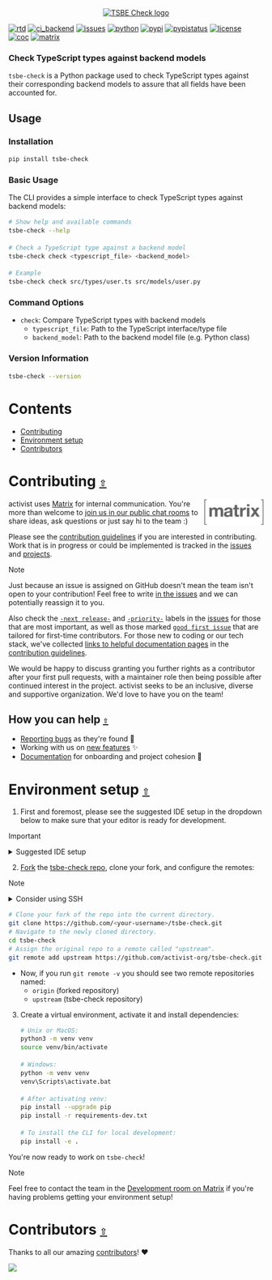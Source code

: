 <div align="center">
  <a href="https://github.com/activist-org/tsbe-check"><img src="https://raw.githubusercontent.com/activist-org/tsbe-check/main/.github/resources/TSBECheckGitHubBanner.png" width=1024 alt="TSBE Check logo"></a>
</div>

[![rtd](https://img.shields.io/readthedocs/tsbe-check.svg?label=%20&logo=read-the-docs&logoColor=ffffff)](http://tsbe-check.readthedocs.io/en/latest/)
[![ci_backend](https://img.shields.io/github/actions/workflow/status/activist-org/tsbe-check/pr_ci.yaml?branch=main&label=%20&logo=pytest&logoColor=ffffff)](https://github.com/activist-org/tsbe-check/actions/workflows/pr_ci_backend.yaml)
[![issues](https://img.shields.io/github/issues/activist-org/tsbe-check?label=%20&logo=github)](https://github.com/activist-org/tsbe-check/issues)
[![python](https://img.shields.io/badge/Python-4B8BBE.svg?logo=python&logoColor=ffffff)](https://github.com/activist-org/tsbe-check/blob/main/CONTRIBUTING.md)
[![pypi](https://img.shields.io/pypi/v/tsbe-check.svg?label=%20&color=4B8BBE)](https://pypi.org/project/tsbe-check/)
[![pypistatus](https://img.shields.io/pypi/status/tsbe-check.svg?label=%20)](https://pypi.org/project/tsbe-check/)
[![license](https://img.shields.io/github/license/activist-org/tsbe-check.svg?label=%20)](https://github.com/activist-org/tsbe-check/blob/main/LICENSE.txt)
[![coc](https://img.shields.io/badge/Contributor%20Covenant-ff69b4.svg)](https://github.com/activist-org/tsbe-check/blob/main/.github/CODE_OF_CONDUCT.md)
[![matrix](https://img.shields.io/badge/Matrix-000000.svg?logo=matrix&logoColor=ffffff)](https://matrix.to/#/#activist_community:matrix.org)

### Check TypeScript types against backend models

`tsbe-check` is a Python package used to check TypeScript types against their corresponding backend models to assure that all fields have been accounted for.

## Usage

### Installation

```bash
pip install tsbe-check
```

### Basic Usage

The CLI provides a simple interface to check TypeScript types against backend models:

```bash
# Show help and available commands
tsbe-check --help

# Check a TypeScript type against a backend model
tsbe-check check <typescript_file> <backend_model>

# Example
tsbe-check check src/types/user.ts src/models/user.py
```

### Command Options

- `check`: Compare TypeScript types with backend models
  - `typescript_file`: Path to the TypeScript interface/type file
  - `backend_model`: Path to the backend model file (e.g. Python class)

### Version Information
```bash
tsbe-check --version
```

<a id="contents"></a>

# **Contents**

- [Contributing](#contributing)
- [Environment setup](#environment-setup)
- [Contributors](#contributors-)

<a id="contributing"></a>

# Contributing [`⇧`](#contents)

<a href="https://matrix.to/#/#activist_community:matrix.org"><img src="https://raw.githubusercontent.com/activist-org/Organization/main/resources/images/logos/MatrixLogoGrey.png" height="50" alt="Public Matrix Chat" align="right"></a>

activist uses [Matrix](https://matrix.org/) for internal communication. You're more than welcome to [join us in our public chat rooms](https://matrix.to/#/#activist_community:matrix.org) to share ideas, ask questions or just say hi to the team :)

Please see the [contribution guidelines](CONTRIBUTING.md) if you are interested in contributing. Work that is in progress or could be implemented is tracked in the [issues](https://github.com/activist-org/tsbe-check/issues) and [projects](https://github.com/activist-org/tsbe-check/projects).

> [!NOTE]
> Just because an issue is assigned on GitHub doesn't mean the team isn't open to your contribution! Feel free to write [in the issues](https://github.com/activist-org/tsbe-check/issues) and we can potentially reassign it to you.

Also check the [`-next release-`](https://github.com/activist-org/tsbe-check/labels/-next%20release-) and [`-priority-`](https://github.com/activist-org/tsbe-check/labels/-priority-) labels in the [issues](https://github.com/activist-org/tsbe-check/issues) for those that are most important, as well as those marked [`good first issue`](https://github.com/activist-org/tsbe-check/issues?q=is%3Aissue+is%3Aopen+label%3A%22good+first+issue%22) that are tailored for first-time contributors. For those new to coding or our tech stack, we've collected [links to helpful documentation pages](CONTRIBUTING.md#learning-the-tech-stack-) in the [contribution guidelines](CONTRIBUTING.md).

We would be happy to discuss granting you further rights as a contributor after your first pull requests, with a maintainer role then being possible after continued interest in the project. activist seeks to be an inclusive, diverse and supportive organization. We'd love to have you on the team!

<a id="how-you-can-help"></a>

## How you can help [`⇧`](#contents)

- [Reporting bugs](https://github.com/activist-org/tsbe-check/issues/new?assignees=&labels=bug&template=bug_report.yml) as they're found 🐞
- Working with us on [new features](https://github.com/activist-org/tsbe-check/issues?q=is%3Aissue+is%3Aopen+label%3Afeature) ✨
- [Documentation](https://github.com/activist-org/tsbe-check/issues?q=is%3Aissue+is%3Aopen+label%3Adocumentation) for onboarding and project cohesion 📝

<a id="environment-setup"></a>

# Environment setup [`⇧`](#contents)

1. First and foremost, please see the suggested IDE setup in the dropdown below to make sure that your editor is ready for development.

> [!IMPORTANT]
>
> <details><summary>Suggested IDE setup</summary>
>
> <p>
>
> VS Code
>
> Install the following extensions:
>
> - [charliermarsh.ruff](https://marketplace.visualstudio.com/items?itemName=charliermarsh.ruff)
> - [streetsidesoftware.code-spell-checker](https://marketplace.visualstudio.com/items?itemName=streetsidesoftware.code-spell-checker)
>
> </p>
> </details>

2. [Fork](https://docs.github.com/en/get-started/quickstart/fork-a-repo) the [tsbe-check repo](https://github.com/activist-org/tsbe-check), clone your fork, and configure the remotes:

> [!NOTE]
>
> <details><summary>Consider using SSH</summary>
>
> <p>
>
> Alternatively to using HTTPS as in the instructions below, consider SSH to interact with GitHub from the terminal. SSH allows you to connect without a user-pass authentication flow.
>
> To run git commands with SSH, remember then to substitute the HTTPS URL, `https://github.com/...`, with the SSH one, `git@github.com:...`.
>
> - e.g. Cloning now becomes `git clone git@github.com:<your-username>/tsbe-check.git`
>
> GitHub also has their documentation on how to [Generate a new SSH key](https://docs.github.com/en/authentication/connecting-to-github-with-ssh/generating-a-new-ssh-key-and-adding-it-to-the-ssh-agent) 🔑
>
> </p>
> </details>

```bash
# Clone your fork of the repo into the current directory.
git clone https://github.com/<your-username>/tsbe-check.git
# Navigate to the newly cloned directory.
cd tsbe-check
# Assign the original repo to a remote called "upstream".
git remote add upstream https://github.com/activist-org/tsbe-check.git
```

- Now, if you run `git remote -v` you should see two remote repositories named:
  - `origin` (forked repository)
  - `upstream` (tsbe-check repository)

3. Create a virtual environment, activate it and install dependencies:

   ```bash
   # Unix or MacOS:
   python3 -m venv venv
   source venv/bin/activate

   # Windows:
   python -m venv venv
   venv\Scripts\activate.bat

   # After activating venv:
   pip install --upgrade pip
   pip install -r requirements-dev.txt

   # To install the CLI for local development:
   pip install -e .
   ```

You're now ready to work on `tsbe-check`!

> [!NOTE]
> Feel free to contact the team in the [Development room on Matrix](https://matrix.to/#/!CRgLpGeOBNwxYCtqmK:matrix.org?via=matrix.org&via=acter.global&via=chat.0x7cd.xyz) if you're having problems getting your environment setup!

<a id="contributors"></a>

# Contributors [`⇧`](#contents)

Thanks to all our amazing [contributors](https://github.com/activist-org/tsbe-check/graphs/contributors)! ❤️

<a href="https://github.com/activist-org/tsbe-check/graphs/contributors">
  <img src="https://contrib.rocks/image?repo=activist-org/tsbe-check" />
</a>
